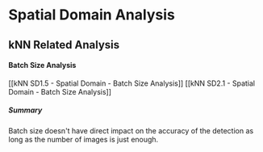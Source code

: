 # Spatial Domain Analysis
## kNN Related Analysis
#### Batch Size Analysis
[[kNN SD1.5 - Spatial Domain - Batch Size Analysis]]
[[kNN SD2.1 - Spatial Domain - Batch Size Analysis]]
##### Summary
Batch size doesn't have direct impact on the accuracy of the detection as long as the number of images is just enough.